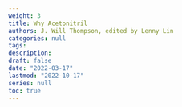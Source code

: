 ```yaml
---
weight: 3
title: Why Acetonitril
authors: J. Will Thompson, edited by Lenny Lin
categories: null
tags: 
description: 
draft: false
date: "2022-03-17"
lastmod: "2022-10-17"
series: null
toc: true
---
```






<!--more-->

